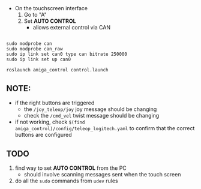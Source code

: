 
## 
+ On the touchscreen interface
  1. Go to "A" 
  2. Set **AUTO CONTROL**
     - allows external control via CAN

```

sudo modprobe can
sudo modprobe can_raw
sudo ip link set can0 type can bitrate 250000
sudo ip link set up can0

roslaunch amiga_control control.launch

```

## NOTE: 
+ if the right buttons are triggered
   + the `/joy_teleop/joy` joy message should be changing
   + check the `/cmd_vel` twist message should be changing 
+ if not working, check `$(find amiga_control)/config/teleop_logitech.yaml` 
  to confirm that the correct buttons are configured


## TODO
1. find way to set **AUTO CONTROL** from the PC
   - should involve scanning messages sent when the touch screen
2. do all the `sudo` commands from `udev` rules

